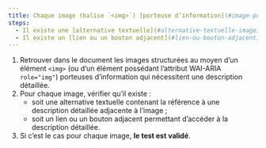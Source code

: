 ```yaml
---
title: Chaque image (balise `<img>`) [porteuse d’information](#image-porteuse-d-information), qui nécessite une [description détaillée](#description-detaillee-image), vérifie-t-elle une de ces conditions ?
steps:
  - Il existe une [alternative textuelle](#alternative-textuelle-image) contenant la référence à une [description détaillée](#description-detaillee-image) adjacente à l’image.
  - Il existe un [lien ou un bouton adjacent](#lien-ou-bouton-adjacent) permettant d’accéder à la [description détaillée](#description-detaillee-image).
---
```


1. Retrouver dans le document les images structurées au moyen d’un élément `<img>` (ou d’un élément possédant l’attribut WAI-ARIA `role="img"`) porteuses d’information qui nécessitent une description détaillée.
2. Pour chaque image, vérifier qu’il existe :
   - soit une alternative textuelle contenant la référence à une description détaillée adjacente à l’image ;
   - soit un lien ou un bouton adjacent permettant d’accéder à la description détaillée.
3. Si c’est le cas pour chaque image, **le test est validé**.